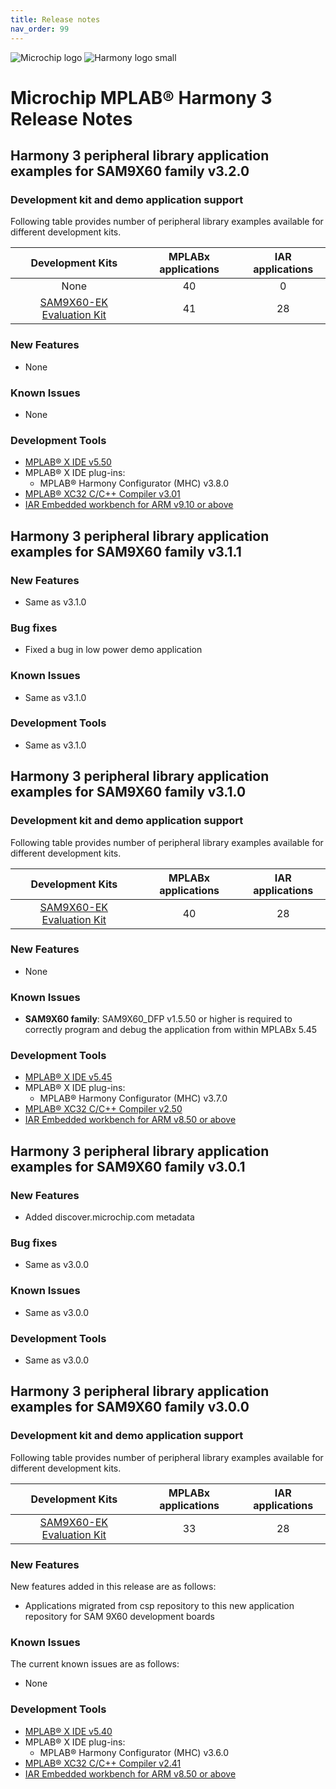 ```yaml
---
title: Release notes
nav_order: 99
---
```


![Microchip logo](https://raw.githubusercontent.com/wiki/Microchip-MPLAB-Harmony/Microchip-MPLAB-Harmony.github.io/images/microchip_logo.png)
![Harmony logo small](https://raw.githubusercontent.com/wiki/Microchip-MPLAB-Harmony/Microchip-MPLAB-Harmony.github.io/images/microchip_mplab_harmony_logo_small.png)

# Microchip MPLAB® Harmony 3 Release Notes

## Harmony 3 peripheral library application examples for SAM9X60 family  v3.2.0

### Development kit and demo application support

Following table provides number of peripheral library examples available for different development kits.

| Development Kits  | MPLABx applications | IAR applications |
|:-----------------:|:-------------------:|:----------------:|
| None | 40 | 0 |
| [SAM9X60-EK Evaluation Kit](https://www.microchip.com/developmenttools/ProductDetails/DT100126) | 41 | 28 |

### New Features

- None

### Known Issues

- None

### Development Tools

- [MPLAB® X IDE v5.50](https://www.microchip.com/mplab/mplab-x-ide)
- MPLAB® X IDE plug-ins:
  - MPLAB® Harmony Configurator (MHC) v3.8.0
- [MPLAB® XC32 C/C++ Compiler v3.01](https://www.microchip.com/mplab/compilers)
- [IAR Embedded workbench for ARM v9.10 or above](https://www.iar.com/iar-embedded-workbench/#!?architecture=Arm)

## Harmony 3 peripheral library application examples for SAM9X60 family  v3.1.1

### New Features
- Same as v3.1.0

### Bug fixes
- Fixed a bug in low power demo application

### Known Issues
- Same as v3.1.0

### Development Tools
- Same as v3.1.0

## Harmony 3 peripheral library application examples for SAM9X60 family  v3.1.0

### Development kit and demo application support

Following table provides number of peripheral library examples available for different development kits.

| Development Kits  | MPLABx applications | IAR applications |
|:-----------------:|:-------------------:|:----------------:|
| [SAM9X60-EK Evaluation Kit](https://www.microchip.com/developmenttools/ProductDetails/DT100126) | 40 | 28 |

### New Features

- None

### Known Issues

  - **SAM9X60 family**: SAM9X60_DFP v1.5.50 or higher is required to correctly program and debug the application from within MPLABx 5.45

### Development Tools

- [MPLAB® X IDE v5.45](https://www.microchip.com/mplab/mplab-x-ide)
- MPLAB® X IDE plug-ins:
  - MPLAB® Harmony Configurator (MHC) v3.7.0
- [MPLAB® XC32 C/C++ Compiler v2.50](https://www.microchip.com/mplab/compilers)
- [IAR Embedded workbench for ARM v8.50 or above](https://www.iar.com/iar-embedded-workbench/#!?architecture=Arm)

## Harmony 3 peripheral library application examples for SAM9X60 family  v3.0.1

### New Features
- Added discover.microchip.com metadata

### Bug fixes
- Same as v3.0.0

### Known Issues
- Same as v3.0.0

### Development Tools
- Same as v3.0.0

## Harmony 3 peripheral library application examples for SAM9X60 family  v3.0.0

### Development kit and demo application support

Following table provides number of peripheral library examples available for different development kits.

| Development Kits  | MPLABx applications | IAR applications |
|:-----------------:|:-------------------:|:----------------:|
| [SAM9X60-EK Evaluation Kit](https://www.microchip.com/developmenttools/ProductDetails/DT100126) | 33 | 28 |

### New Features

New features added in this release are as follows:

- Applications migrated from csp repository to this new application repository for SAM 9X60 development boards


### Known Issues

The current known issues are as follows:

- None

### Development Tools

- [MPLAB® X IDE v5.40](https://www.microchip.com/mplab/mplab-x-ide)
- MPLAB® X IDE plug-ins:
  - MPLAB® Harmony Configurator (MHC) v3.6.0
- [MPLAB® XC32 C/C++ Compiler v2.41](https://www.microchip.com/mplab/compilers)
- [IAR Embedded workbench for ARM v8.50 or above](https://www.iar.com/iar-embedded-workbench/#!?architecture=Arm)

